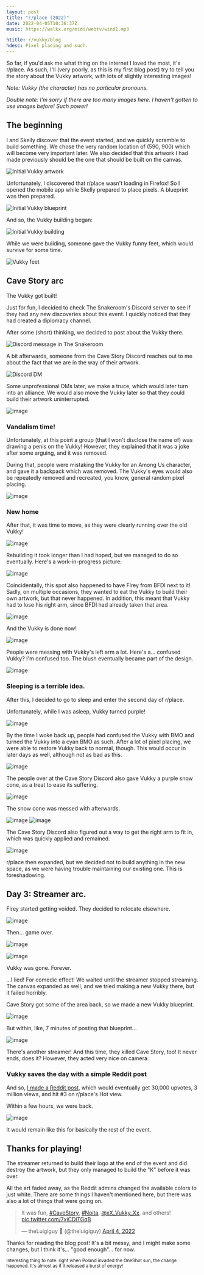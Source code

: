 ```yaml
---
layout: post
title: "r/place (2022)"
date: 2022-04-05T10:36:37Z
music: https://walkx.org/midi/webtv/wind1.mp3

htitle: r/vukky/blog
hdesc: Pixel placing and such.
---
```


So far, if you'd ask me what thing on the internet I loved the most, it's r/place. As such, I'll (very poorly, as this is my first blog post) try to tell you the story about the Vukky artwork, with lots of slightly interesting images!

*Note: Vukky (the character) has no particular pronouns.*

*Double note: I'm sorry if there are too many images here. I haven't gotten to use images before! Such power!*

## The beginning
I and Skelly discover that the event started, and we quickly scramble to build something. 
We chose the very random location of (590, 900) which will become very important later.
We also decided that this artwork I had made previously should be the one that should be built on the canvas.

![Initial Vukky artwork](https://i.imgur.com/m6fAW4s.png)

Unfortunately, I discovered that r/place wasn't loading in Firefox! So I opened the mobile app while Skelly prepared to place pixels. A blueprint was then prepared.

![Initial Vukky blueprint](https://i.imgur.com/wOPGkiu.png)

And so, the Vukky building began:

![Initial Vukky building](https://i.imgur.com/RAljm3U.png)

While we were building, someone gave the Vukky funny feet, which would survive for some time.

![Vukky feet](https://i.imgur.com/3zfOMTY.png)

## Cave Story arc

The Vukky got built! 

Just for fun, I decided to check The Snakeroom's Discord server to see if they had any new discoveries about this event. I quickly noticed that they had created a diplomacy channel.

After some (short) thinking, we decided to post about the Vukky there.

![Discord message in The Snakeroom](https://i.imgur.com/2LvdbLH.png)

A bit afterwards, someone from the Cave Story Discord reaches out to me about the fact that we are in the way of their artwork.

![Discord DM](https://i.imgur.com/QjJRx91.png)

Some unprofessional DMs later, we make a truce, which would later turn into an alliance. We would also move the Vukky later so that they could build their artwork uninterrupted. 

![image](https://user-images.githubusercontent.com/46850780/161729996-8f65c21c-f19e-401d-b9b5-629b42f2f37a.png)

### Vandalism time!
Unfortunately, at this point a group (that I won't disclose the name of) was drawing a penis on the Vukky! However, they explained that it was a joke after some arguing, and it was removed.

During that, people were mistaking the Vukky for an Among Us character, and gave it a backpack which was removed. The Vukky's eyes would also be repeatedly removed and recreated, you know, general random pixel placing.

![image](https://user-images.githubusercontent.com/46850780/161729902-d37d7cc0-c34e-4ed7-aeb1-6e21dcc28c6e.png)

### New home
After that, it was time to move, as they were clearly running over the old Vukky!

![image](https://user-images.githubusercontent.com/46850780/161730145-730f919f-b3ff-455a-8c86-ba9e5ebcae63.png)

Rebuilding it took longer than I had hoped, but we managed to do so eventually. Here's a work-in-progress picture:

![image](https://user-images.githubusercontent.com/46850780/161730462-7180716a-f4b8-47bc-9b72-2f677a82bfee.png)

Coincidentally, this spot also happened to have Firey from BFDI next to it! Sadly, on multiple occasions, they wanted to eat the Vukky to build their own artwork, but that never happened. In addition, this meant that Vukky had to lose his right arm, since BFDI had already taken that area.

![image](https://user-images.githubusercontent.com/46850780/161730825-ca6234f6-0bc5-4d32-b10b-e831985311be.png)

And the Vukky is done now!

![image](https://user-images.githubusercontent.com/46850780/161730722-e82c7a85-7829-491c-8051-f84a6504658e.png)

People were messing with Vukky's left arm a lot. Here's a... confused Vukky? I'm confused too. The blush eventually became part of the design.

![image](https://user-images.githubusercontent.com/46850780/161731011-6faf94aa-fd81-4709-85af-8c72da891dad.png)

### Sleeping is a terrible idea.

After this, I decided to go to sleep and enter the second day of r/place.

Unfortunately, while I was asleep, Vukky turned purple!

![image](https://user-images.githubusercontent.com/46850780/161731467-5a05821a-29d0-4044-bae3-5800127e7bea.png)

By the time I woke back up, people had confused the Vukky with BMO and turned the Vukky into a cyan BMO as such. After a lot of pixel placing, we were able to restore Vukky back to normal, though. This would occur in later days as well, although not as bad as this.

![image](https://user-images.githubusercontent.com/46850780/161731656-486ac551-c123-481a-bf0d-a80e93cc9405.png)

The people over at the Cave Story Discord also gave Vukky a purple snow cone, as a treat to ease its suffering.

![image](https://user-images.githubusercontent.com/46850780/161731779-a1305750-8cb6-4c88-ad2b-95c84e641625.png)

The snow cone was messed with afterwards.

![image](https://user-images.githubusercontent.com/46850780/161732383-767107b0-bb63-4fb9-a896-73ecaaa07017.png)
![image](https://user-images.githubusercontent.com/46850780/161732576-f38b08b2-d74e-4dd7-b31f-2497c6103ad6.png)

The Cave Story Discord also figured out a way to get the right arm to fit in, which was quickly applied and remained.

![image](https://user-images.githubusercontent.com/46850780/161732889-40eecb24-9c6e-4571-85be-9f1e961511d1.png)

r/place then expanded, but we decided not to build anything in the new space, as we were having trouble maintaining our existing one. This is foreshadowing.

## Day 3: Streamer arc.

Firey started getting voided. They decided to relocate elsewhere.

![image](https://user-images.githubusercontent.com/46850780/161734221-669be1dd-953f-412d-b899-4586f4e5691f.png)

Then... game over.

![image](https://user-images.githubusercontent.com/46850780/161734357-9934735b-5bce-462e-a729-34e9b075d4e2.png)

![image](https://user-images.githubusercontent.com/46850780/161734435-19b01c61-4e3c-4547-a29e-c9529d07aed7.png)

Vukky was gone. Forever.

...I lied! For comedic effect! We waited until the streamer stopped streaming. The canvas expanded as well, and we tried making a new Vukky there, but it failed horribly.

Cave Story got some of the area back, so we made a new Vukky blueprint.

![image](https://user-images.githubusercontent.com/46850780/161735112-1405cb90-193e-4ed1-8a5b-8ebd93ed3aad.png)

But within, like, 7 minutes of posting that blueprint...

![image](https://user-images.githubusercontent.com/46850780/161735196-5db56870-adcf-4fe3-b562-36959acdc4db.png)

There's another streamer! And this time, they killed Cave Story, too! It never ends, does it? However, they acted very nice on camera.

### Vukky saves the day with a simple Reddit post
And so, [I made a Reddit post](https://www.reddit.com/r/place/comments/tvwboy/streamer_bombs_a_small_community_to_draw_some/), which would eventually get 30,000 upvotes, 3 million views, and hit #3 on r/place's Hot view.

Within a few hours, we were back.

![image](https://user-images.githubusercontent.com/46850780/161735535-2d92290e-f530-4d9e-9aa9-625553d4364f.png)

It would remain like this for basically the rest of the event.

## Thanks for playing!

The streamer returned to build their logo at the end of the event and did destroy the artwork, but they only managed to build the "K" before it was over.

All the art faded away, as the Reddit admins changed the available colors to just white. There are some things I haven't mentioned here, but there was also a lot of things that were going on.

<blockquote class="twitter-tweet" data-lang="en"><p lang="en" dir="ltr">It was fun, <a href="https://twitter.com/hashtag/CaveStory?src=hash&amp;ref_src=twsrc%5Etfw">#CaveStory</a>, <a href="https://twitter.com/hashtag/Noita?src=hash&amp;ref_src=twsrc%5Etfw">#Noita</a>, <a href="https://twitter.com/xX_Vukky_Xx?ref_src=twsrc%5Etfw">@xX_Vukky_Xx</a>, and others! <a href="https://t.co/7xjCDiTGqB">pic.twitter.com/7xjCDiTGqB</a></p>&mdash; theLuigiguy 🐤 (@theluigiguy) <a href="https://twitter.com/theluigiguy/status/1511121023785062405?ref_src=twsrc%5Etfw">April 4, 2022</a></blockquote>

Thanks for reading the blog post! It's a bit messy, and I might make some changes, but I think it's... "good enough"... for now.

<small>Interesting thing to note: right when Poland invaded the OneShot sun, the change happened. It's almost as if it released a burst of energy!</small>
